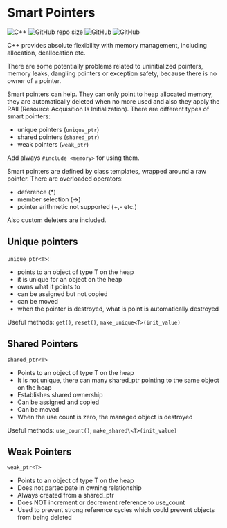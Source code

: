 # Smart Pointers

![C++](https://img.shields.io/badge/C%2B%2B-17-blue)
![GitHub repo size](https://img.shields.io/github/repo-size/AgnesePortera/smart-pointers)
![GitHub](https://img.shields.io/github/license/AgnesePortera/smart-pointers?style=plastic)
![GitHub](https://img.shields.io/github/last-commit/AgnesePortera/smart-pointers)

C++ provides absolute flexibility with memory management, including allocation, deallocation etc.

There are some potentially problems related to uninitialized pointers, memory leaks, dangling pointers or exception safety, because there is no owner of a pointer.

Smart pointers can help. They can only point to heap allocated memory, they are automatically deleted when no more used and also they apply the RAII (Resource Acquisition Is Initialization).
There are different types of smart pointers:
* unique pointers (`unique_ptr`)
* shared pointers (`shared_ptr`)
* weak pointers (`weak_ptr`)

Add always `#include <memory>` for using them.

Smart pointers are defined by class templates, wrapped around a raw pointer. There are overloaded operators:
* deference (\*)
* member selection (->)
* pointer arithmetic not supported (+,- etc.)

Also custom deleters are included.

## Unique pointers
`unique_ptr<T>`:
* points to an object of type T on the heap
* it is unique for an object on the heap
* owns what it points to
* can be assigned but not copied
* can be moved
* when the pointer is destroyed, what is point is automatically destroyed

Useful methods: `get()`, `reset()`, `make_unique<T>(init_value)`

## Shared Pointers
`shared_ptr<T>`
* Points to an object of type T on the heap
* It is not unique, there can many shared_ptr pointing to the same object on the heap
* Establishes shared ownership 
* Can be assigned and copied
* Can be moved
* When the use count is zero, the managed object is destroyed

Useful methods: `use_count()`, `make_shared\<T>(init_value)`

## Weak Pointers
`weak_ptr<T>`
* Points to an object of type T on the heap
* Does not partecipate in owning relationship
* Always created from a shared_ptr
* Does NOT increment or decrement reference to use_count
* Used to prevent strong reference cycles which could prevent objects from being deleted

